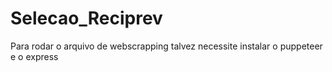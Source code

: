 # Selecao_Reciprev

Para rodar o arquivo de webscrapping talvez necessite instalar o puppeteer e o express